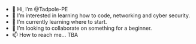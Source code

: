 - 👋 Hi, I’m @Tadpole-PE
- 👀 I’m interested in learning how to code, networking and cyber security.
- 🌱 I’m currently learning where to start.
- 💞️ I’m looking to collaborate on something for a beginner.
- 📫 How to reach me... TBA

<!---
Tadpole-PE/Tadpole-PE is a ✨ special ✨ repository because its `README.md` (this file) appears on your GitHub profile.
You can click the Preview link to take a look at your changes.
--->

